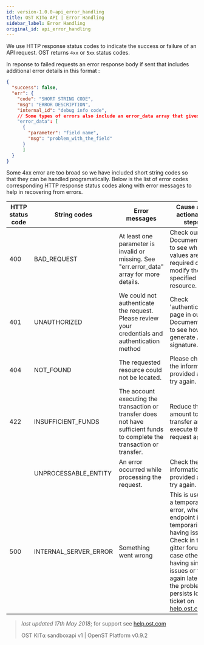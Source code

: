 ```yaml
---
id: version-1.0.0-api_error_handling
title: OST KIT⍺ API | Error Handling
sidebar_label: Error Handling
original_id: api_error_handling
---
```


We use HTTP response status codes to indicate the success or failure of an API request. OST returns `4xx` or `5xx` status codes.

In reponse to failed requests an error response body if sent that includes additional error details in this format : 

```json
{
  "success": false,
  "err": {
    "code": "SHORT STRING CODE",
    "msg": "ERROR DESCRIPTION",
    "internal_id": "debug info code",
    // Some types of errors also include an error_data array that gives additiional information at parameter level:
    "error_data": [
      {
        "parameter": "field name",
        "msg": "problem_with_the_field"
      }
      ]
  }
}
```

Some 4xx error are too broad 
so we have included short string codes so that they can be handled programatically. Below is the list of error
codes corresponding HTTP response status codes along with error messages to help in recovering from errors.


| HTTP status code | String codes | Error messages | Cause and actionable steps |
|------------------|--------------|---------------|--------------|
| 400 | BAD_REQUEST  | At least one parameter is invalid or missing. See "err.error_data" array for more details. |  Check our API Documentation to see which values are required or modify the specified resource.| 
| 401 | UNAUTHORIZED | We could not authenticate the request. Please review your credentials and authentication method | Check 'authentication' page in our API Documentation to see how to generate API signature. |
| 404 | NOT_FOUND    | The requested resource could not be located. | Please check the information provided and try again. |
| 422 | INSUFFICIENT_FUNDS | The account executing the transaction or transfer does not have sufficient funds to complete the transaction or transfer. |  Reduce the amount to transfer and execute the request again. | 
|     | UNPROCESSABLE_ENTITY | An error occurred while processing the request.  | Check the information provided and try again.|
| 500 | INTERNAL_SERVER_ERROR | Something went wrong | This is usually a temporary error, when the endpoint is temporarily having issues. Check in the gitter forums in case others are having similar issues or try again later. If the problem persists log a ticket on [help.ost.com](help.ost.com) | 


>_last updated 17th May 2018_; for support see [help.ost.com](help.ost.com)
>
> OST KIT⍺ sandboxapi v1 | OpenST Platform v0.9.2